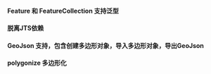 #### Feature 和 FeatureCollection 支持泛型

#### 脱离JTS依赖

#### GeoJson 支持，包含创建多边形对象，导入多边形对象，导出GeoJson

#### polygonize 多边形化
